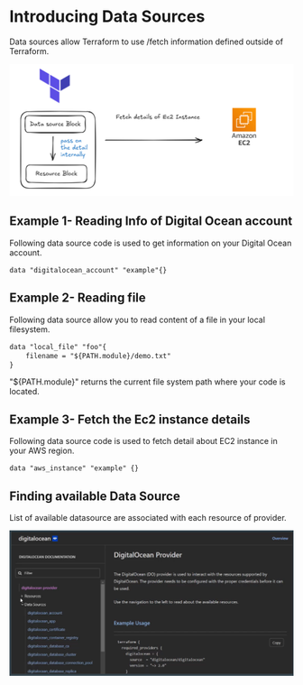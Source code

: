 # Introducing Data Sources
Data sources allow Terraform to use /fetch information defined outside of Terraform.


![MY Image](images/Data_source_1.png)

## Example 1- Reading Info of Digital Ocean account
Following data source code is used to get information on your Digital Ocean account.

```
data "digitalocean_account" "example"{}

```
## Example 2- Reading file
Following data source allow you to read content of a file in your local filesystem.

```
data "local_file" "foo"{
    filename = "${PATH.module}/demo.txt"
}
```
"${PATH.module}" returns the current file system path where your code is located.

## Example 3- Fetch the Ec2 instance details
Following data source code is used to fetch detail about EC2 instance in your AWS region.

```
data "aws_instance" "example" {}

```

## Finding available Data Source
List of available datasource are associated with each resource of provider.

![MY Image](images/Data_source_2.png)